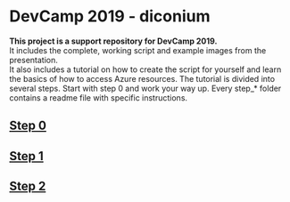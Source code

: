 # DevCamp 2019 - diconium
**This project is a support repository for DevCamp 2019.**  
It includes the complete, working script and example images from the presentation.  
It also includes a tutorial on how to create the script for yourself and learn the basics of how to access Azure resources.
The tutorial is divided into several steps. Start with step 0 and work your way up. Every step_\* folder contains a readme file with specific instructions.  

## [Step 0](https://github.com/volkerhielscher/netnei/commits/master/step_0/Step_0.md)

## [Step 1](https://github.com/volkerhielscher/netnei/commits/master/step_1/Step_1.md)

## [Step 2](https://github.com/volkerhielscher/netnei/commits/master/step_2/Step_2.md)
